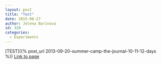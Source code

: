```yaml
---
layout: post
title: "Test"
date: 2015-06-27
author: Jelena Barinova
id: 320
categories:
  - Experiments
---
```


[TEST]({% post_url 2013-09-20-summer-camp-the-journal-10-11-12-days %})
[Link to page]({{site.baseurl}}/experiments/summer-camp-the-journal-10-11-12-days.html)